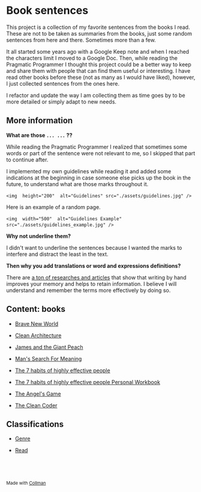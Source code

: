 # Book sentences




This project is a collection of my favorite sentences from the books I read. These are not to be taken as summaries from the books, just some random sentences from here and there. Sometimes more than a few.



It all started some years ago with a Google Keep note and when I reached the characters limit I moved to a Google Doc. Then, while reading the Pragmatic Programmer I thought this project could be a better way to keep and share them with people that can find them useful or interesting. I have read other books before these (not as many as I would have liked), however, I just collected sentences from the ones here. 



I refactor and update the way I am collecting them as time goes by to be more detailed or simply adapt to new needs.



## More information



**What are those `... ...` ??**



While reading the Pragmatic Programmer I realized that sometimes some words or part of the sentence were not relevant to me, so I skipped that part to continue after.



I implemented my own guidelines while reading it and added some indications at the beginning in case someone else picks up the book in the future, to understand what are those marks throughout it.



<p align="center">

    <img  height="200"  alt="Guidelines" src="./assets/guidelines.jpg" />

</p>



Here is an example of a random page.



<p align="center">

    <img  width="500"  alt="Guidelines Example" src="./assets/guidelines_example.jpg" />

</p>



**Why not underline them?**



I didn't want to underline the sentences because I wanted the marks to interfere and distract the least in the text.

      

**Then why you add translations or word and expressions definitions?**



There are [a ton of researches and articles](https://www.google.com/search?q=Writing+by+hand+to+retain+information&oq=Writing+by+hand+to+retain+information) that show that writing by hand improves your memory and helps to retain information. I believe I will understand and remember the terms more effectively by doing so.



## Content: books


 - [Brave New World](Brave%20New%20World/index.md)
    
 - [Clean Architecture](Clean%20Architecture/index.md)
    
 - [James and the Giant Peach](James%20and%20the%20Giant%20Peach/index.md)
    
 - [Man's Search For Meaning](Man's%20Search%20For%20Meaning/index.md)
    
 - [The 7 habits of highly effective people](The%207%20habits%20of%20highly%20effective%20people/index.md)
    
 - [The 7 habits of highly effective people Personal Workbook](The%207%20habits%20of%20highly%20effective%20people%20Personal%20Workbook/index.md)
    
 - [The Angel's Game](The%20Angel's%20Game/index.md)
    
 - [The Clean Coder](The%20Clean%20Coder/index.md)
    

## Classifications


 - [Genre](Genre/index.md)
    
 - [Read](Read/index.md)
    
<br/><br/><br/><sub>Made with [Collman](https://github.com/reymon359/collman)<sub>